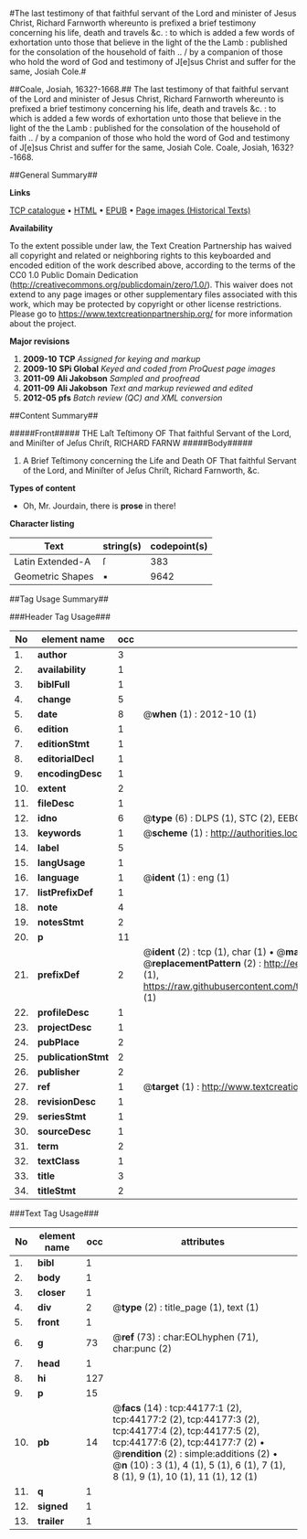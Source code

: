 #The last testimony of that faithful servant of the Lord and minister of Jesus Christ, Richard Farnworth whereunto is prefixed a brief testimony concerning his life, death and travels &c. : to which is added a few words of exhortation unto those that believe in the light of the the Lamb : published for the consolation of the household of faith .. / by a companion of those who hold the word of God and testimony of J[e]sus Christ and suffer for the same, Josiah Cole.#

##Coale, Josiah, 1632?-1668.##
The last testimony of that faithful servant of the Lord and minister of Jesus Christ, Richard Farnworth whereunto is prefixed a brief testimony concerning his life, death and travels &c. : to which is added a few words of exhortation unto those that believe in the light of the the Lamb : published for the consolation of the household of faith .. / by a companion of those who hold the word of God and testimony of J[e]sus Christ and suffer for the same, Josiah Cole.
Coale, Josiah, 1632?-1668.

##General Summary##

**Links**

[TCP catalogue](http://www.ota.ox.ac.uk/tcp/)  • 
[HTML](http://tei.it.ox.ac.uk/tcp/Texts-HTML/free/A40/A40935.html)  • 
[EPUB](http://tei.it.ox.ac.uk/tcp/Texts-EPUB/free/A40/A40935.epub) • 
[Page images (Historical Texts)](https://historicaltexts.jisc.ac.uk/eebo-09818693e)

**Availability**

To the extent possible under law, the Text Creation Partnership has waived all copyright and related or neighboring rights to this keyboarded and encoded edition of the work described above, according to the terms of the CC0 1.0 Public Domain Dedication (http://creativecommons.org/publicdomain/zero/1.0/). This waiver does not extend to any page images or other supplementary files associated with this work, which may be protected by copyright or other license restrictions. Please go to https://www.textcreationpartnership.org/ for more information about the project.

**Major revisions**

1. __2009-10__ __TCP__ *Assigned for keying and markup*
1. __2009-10__ __SPi Global__ *Keyed and coded from ProQuest page images*
1. __2011-09__ __Ali Jakobson__ *Sampled and proofread*
1. __2011-09__ __Ali Jakobson__ *Text and markup reviewed and edited*
1. __2012-05__ __pfs__ *Batch review (QC) and XML conversion*

##Content Summary##

#####Front#####
THE Laſt Teſtimony OF That faithful Servant of the Lord, and Miniſter of Jeſus Chriſt, RICHARD FARNW
#####Body#####

1. A Brief Teſtimony concerning the Life and Death OF That faithful Servant of the Lord, and Miniſter of Jeſus Chriſt, Richard Farnworth, &c.

**Types of content**

  * Oh, Mr. Jourdain, there is **prose** in there!

**Character listing**


|Text|string(s)|codepoint(s)|
|---|---|---|
|Latin Extended-A|ſ|383|
|Geometric Shapes|▪|9642|

##Tag Usage Summary##

###Header Tag Usage###

|No|element name|occ|attributes|
|---|---|---|---|
|1.|__author__|3||
|2.|__availability__|1||
|3.|__biblFull__|1||
|4.|__change__|5||
|5.|__date__|8| @__when__ (1) : 2012-10 (1)|
|6.|__edition__|1||
|7.|__editionStmt__|1||
|8.|__editorialDecl__|1||
|9.|__encodingDesc__|1||
|10.|__extent__|2||
|11.|__fileDesc__|1||
|12.|__idno__|6| @__type__ (6) : DLPS (1), STC (2), EEBO-CITATION (1), OCLC (1), VID (1)|
|13.|__keywords__|1| @__scheme__ (1) : http://authorities.loc.gov/ (1)|
|14.|__label__|5||
|15.|__langUsage__|1||
|16.|__language__|1| @__ident__ (1) : eng (1)|
|17.|__listPrefixDef__|1||
|18.|__note__|4||
|19.|__notesStmt__|2||
|20.|__p__|11||
|21.|__prefixDef__|2| @__ident__ (2) : tcp (1), char (1)  •  @__matchPattern__ (2) : ([0-9\-]+):([0-9IVX]+) (1), (.+) (1)  •  @__replacementPattern__ (2) : http://eebo.chadwyck.com/downloadtiff?vid=$1&page=$2 (1), https://raw.githubusercontent.com/textcreationpartnership/Texts/master/tcpchars.xml#$1 (1)|
|22.|__profileDesc__|1||
|23.|__projectDesc__|1||
|24.|__pubPlace__|2||
|25.|__publicationStmt__|2||
|26.|__publisher__|2||
|27.|__ref__|1| @__target__ (1) : http://www.textcreationpartnership.org/docs/. (1)|
|28.|__revisionDesc__|1||
|29.|__seriesStmt__|1||
|30.|__sourceDesc__|1||
|31.|__term__|2||
|32.|__textClass__|1||
|33.|__title__|3||
|34.|__titleStmt__|2||


###Text Tag Usage###

|No|element name|occ|attributes|
|---|---|---|---|
|1.|__bibl__|1||
|2.|__body__|1||
|3.|__closer__|1||
|4.|__div__|2| @__type__ (2) : title_page (1), text (1)|
|5.|__front__|1||
|6.|__g__|73| @__ref__ (73) : char:EOLhyphen (71), char:punc (2)|
|7.|__head__|1||
|8.|__hi__|127||
|9.|__p__|15||
|10.|__pb__|14| @__facs__ (14) : tcp:44177:1 (2), tcp:44177:2 (2), tcp:44177:3 (2), tcp:44177:4 (2), tcp:44177:5 (2), tcp:44177:6 (2), tcp:44177:7 (2)  •  @__rendition__ (2) : simple:additions (2)  •  @__n__ (10) : 3 (1), 4 (1), 5 (1), 6 (1), 7 (1), 8 (1), 9 (1), 10 (1), 11 (1), 12 (1)|
|11.|__q__|1||
|12.|__signed__|1||
|13.|__trailer__|1||
